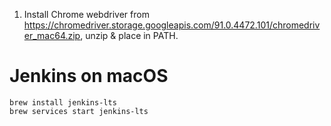1. Install Chrome webdriver from https://chromedriver.storage.googleapis.com/91.0.4472.101/chromedriver_mac64.zip, unzip & place in PATH.

# Jenkins on macOS
```
brew install jenkins-lts
brew services start jenkins-lts
```